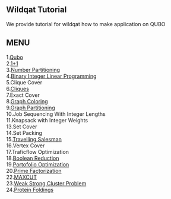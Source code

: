 Wildqat Tutorial
--------------------
We provide tutorial for wildqat how to make application on QUBO  


MENU
--------------------
1.<a href="tutorial001_qubo_en.ipynb">Qubo</a>  
2.<a href="tutorial002_one_plus_one_en.ipynb">1+1</a>  
3.<a href="tutorial003_numberpartitioning_en.ipynb">Number Partitioning</a>  
4.<a href="tutorial004_BIL_en.ipynb">Binary Integer Linear Programming</a>  
5.Clique Cover  
6.<a href="tutorial006_cliques_en.ipynb">Cliques</a>  
7.Exact Cover  
8.<a href="tutorial008_graph_coloring_en.ipynb">Graph Coloring</a>  
9.<a href="tutorial009_graph_partitioning_en.ipynb">Graph Partitioning</a>  
10.Job Sequencing With Integer Lengths  
11.Knapsack with Integer Weights  
13.Set Cover  
14.Set Packing  
15.<a href="tutorial015_travelling_salesman_en.ipynb">Travelling Salesman</a>  
16.Vertex Cover  
17.Traficflow Optimization  
18.<a href="tutorial018_boolean_reduction_en.ipynb">Boolean Reduction</a>  
19.<a href="tutorial019_portfolio_optimization_en.ipynb">Portofolio Optimization</a>  
20.<a href="tutorial020_prime_factorization_en.ipynb">Prime Factorization</a>  
22.<a href="tutorial022_maxcut_en.ipynb">MAXCUT</a>  
23.<a href="tutorial023_weak_strong_cluster_en.ipynb">Weak Strong Cluster Problem</a>  
24.<a href="tutorial024_protein_foldings_en.ipynb">Protein Foldings</a>  
